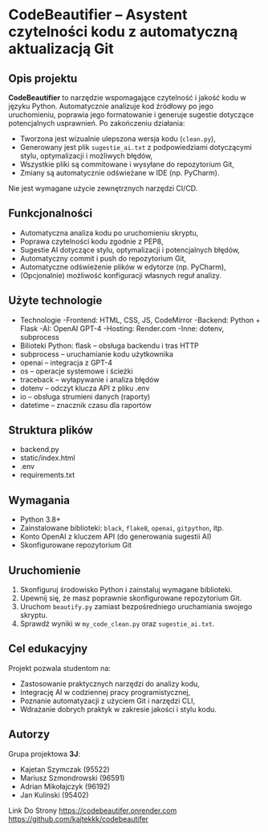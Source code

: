 # CodeBeautifier – Asystent czytelności kodu z automatyczną aktualizacją Git

## Opis projektu

**CodeBeautifier** to narzędzie wspomagające czytelność i jakość kodu w języku Python. Automatycznie analizuje kod źródłowy po jego uruchomieniu, poprawia jego formatowanie i generuje sugestie dotyczące potencjalnych usprawnień. Po zakończeniu działania:

- Tworzona jest wizualnie ulepszona wersja kodu (`clean.py`),
- Generowany jest plik `sugestie_ai.txt` z podpowiedziami dotyczącymi stylu, optymalizacji i możliwych błędów,
- Wszystkie pliki są commitowane i wysyłane do repozytorium Git,
- Zmiany są automatycznie odświeżane w IDE (np. PyCharm).

Nie jest wymagane użycie zewnętrznych narzędzi CI/CD.

## Funkcjonalności

- Automatyczna analiza kodu po uruchomieniu skryptu,
- Poprawa czytelności kodu zgodnie z PEP8,
- Sugestie AI dotyczące stylu, optymalizacji i potencjalnych błędów,
- Automatyczny commit i push do repozytorium Git,
- Automatyczne odświeżenie plików w edytorze (np. PyCharm),
- (Opcjonalnie) możliwość konfiguracji własnych reguł analizy.

## Użyte technologie

-  Technologie 
-Frontend: HTML, CSS, JS, CodeMirror 
-Backend: Python + Flask 
-AI: OpenAI GPT-4 
-Hosting: Render.com 
-Inne: dotenv, subprocess
- Bilioteki Python:  flask – obsługa backendu i tras HTTP 
-  subprocess – uruchamianie kodu użytkownika 
- openai – integracja z GPT-4 
- os – operacje systemowe i ścieżki 
- traceback – wyłapywanie i analiza błędów 
- dotenv – odczyt klucza API z pliku .env 
- io – obsługa strumieni danych (raporty) 
- datetime – znacznik czasu dla raportów 
 
## Struktura plików

-  backend.py 
- static/index.html 
- .env 
-  requirements.txt
## Wymagania

- Python 3.8+
- Zainstalowane biblioteki: `black`, `flake8`, `openai`, `gitpython`, itp.
- Konto OpenAI z kluczem API (do generowania sugestii AI)
- Skonfigurowane repozytorium Git

## Uruchomienie

1. Skonfiguruj środowisko Python i zainstaluj wymagane biblioteki.
2. Upewnij się, że masz poprawnie skonfigurowane repozytorium Git.
3. Uruchom `beautify.py` zamiast bezpośredniego uruchamiania swojego skryptu.
4. Sprawdź wyniki w `my_code_clean.py` oraz `sugestie_ai.txt`.

## Cel edukacyjny

Projekt pozwala studentom na:

- Zastosowanie praktycznych narzędzi do analizy kodu,
- Integrację AI w codziennej pracy programistycznej,
- Poznanie automatyzacji z użyciem Git i narzędzi CLI,
- Wdrażanie dobrych praktyk w zakresie jakości i stylu kodu.

## Autorzy

Grupa projektowa **3J**:
- Kajetan Szymczak (95522)
- Mariusz Szmondrowski (96591)
- Adrian Mikołajczyk (96192)
- Jan Kulinski (95402)


Link Do Strony 
https://codebeautifer.onrender.com
https://github.com/kajtekkk/codebeautifer
